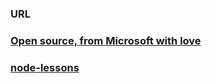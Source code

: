 ### URL



### [Open source, from Microsoft with love](https://github.com/Microsoft)

### [node-lessons](https://github.com/alsotang/node-lessons)















